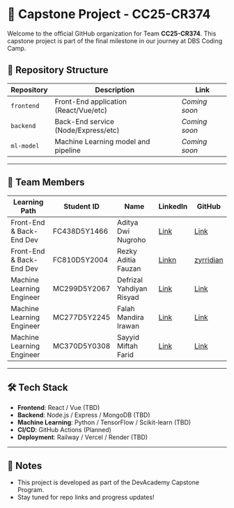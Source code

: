 # 🚀 Capstone Project - CC25-CR374

Welcome to the official GitHub organization for Team **CC25-CR374**. This capstone project is part of the final milestone in our journey at DBS Coding Camp.

## 📁 Repository Structure

| Repository    | Description                          | Link     |
|---------------|--------------------------------------|----------|
| `frontend`    | Front-End application (React/Vue/etc) | _Coming soon_ |
| `backend`     | Back-End service (Node/Express/etc)   | _Coming soon_ |
| `ml-model`    | Machine Learning model and pipeline   | _Coming soon_ |

---

## 👥 Team Members

| Learning Path               | Student ID     | Name                      | LinkedIn                                              | GitHub                                      |
|----------------------------|----------------|---------------------------|-------------------------------------------------------|---------------------------------------------|
| Front-End & Back-End Dev   | FC438D5Y1466   | Aditya Dwi Nugroho        | [Link](#)                                             | [Link](#)                                   |
| Front-End & Back-End Dev   | FC810D5Y2004   | Rezky Aditia Fauzan       | [Linkn](https://www.linkedin.com/in/rezkyaditiafauzan) | [zyrridian](https://github.com/zyrridian)   |
| Machine Learning Engineer  | MC299D5Y2067   | Defrizal Yahdiyan Risyad  | [Link](#)                                             | [Link](#)                                   |
| Machine Learning Engineer  | MC277D5Y2245   | Falah Mandira Irawan      | [Link](#)                                             | [Link](#)                                   |
| Machine Learning Engineer  | MC370D5Y0308   | Sayyid Miftah Farid       | [Link](#)                                             | [Link](#)                                   |

---

## 🛠️ Tech Stack

- **Frontend**: React / Vue (TBD)
- **Backend**: Node.js / Express / MongoDB (TBD)
- **Machine Learning**: Python / TensorFlow / Scikit-learn (TBD)
- **CI/CD**: GitHub Actions (Planned)
- **Deployment**: Railway / Vercel / Render (TBD)

---

## 📌 Notes

- This project is developed as part of the DevAcademy Capstone Program.
- Stay tuned for repo links and progress updates!

